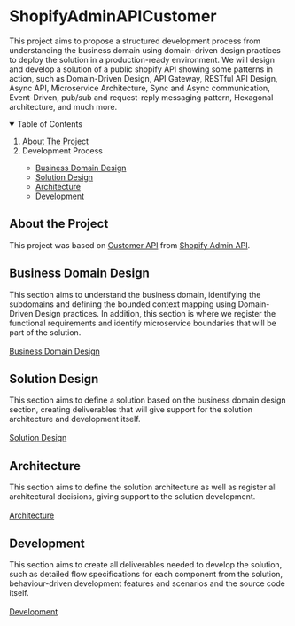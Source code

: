 # ShopifyAdminAPICustomer
This project aims to propose a structured development process from understanding the business domain using domain-driven design practices to deploy the solution in a production-ready environment. We will design and develop a solution of a public shopify API showing some patterns in action, such as Domain-Driven Design, API Gateway, RESTful API Design, Async API, Microservice Architecture, Sync and Async communication, Event-Driven, pub/sub and request-reply messaging pattern, Hexagonal architecture, and much more.

<!-- TABLE OF CONTENTS -->
<details open="open">
  <summary>Table of Contents</summary>
  <ol>
    <li>
      <a href="#about-the-project">About The Project</a>
    </li>
    <li>
       <a>Development Process</a>
    </li>
    <ul>
      <li>
        <a href="#business-domain-design">Business Domain Design</a>
      </li>
      <li>
        <a href="#solution-design">Solution Design</a>
      </li>
      <li>
        <a href="#architecture">Architecture</a>
      </li>
	  <li>
        <a href="#development">Development</a>
      </li>
    </ul>
  </ol>
</details>

## About the Project

This project was based on <a href="https://shopify.dev/api/admin/rest/reference/customers">Customer API</a> from <a href="https://shopify.dev/api/admin">Shopify Admin API</a>.

## Business Domain Design

This section aims to understand the business domain, identifying the subdomains and defining the bounded context mapping using Domain-Driven Design practices. In addition, this section is where we register the functional requirements and identify microservice boundaries that will be part of the solution.
<br><br>[Business Domain Design](business-domain-design/business-domain-design.md)

## Solution Design

This section aims to define a solution based on the business domain design section, creating deliverables that will give support for the solution architecture and development itself.
<br><br>[Solution Design](solution-design/solution-design.md)

## Architecture

This section aims to define the solution architecture as well as register all architectural decisions, giving support to the solution development.
<br><br>[Architecture](architecture/architecture.md)

## Development

This section aims to create all deliverables needed to develop the solution, such as detailed flow specifications for each component from the solution, behaviour-driven development features and scenarios and the source code itself.
<br><br>[Development](development/development.md)


